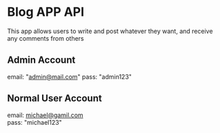 # Blog APP API
This app allows users to write and post whatever they want, and receive any comments from others

## Admin Account
email: "admin@mail.com"
pass: "admin123"

## Normal User Account
email: michael@gamil.com    
pass: "michael123"